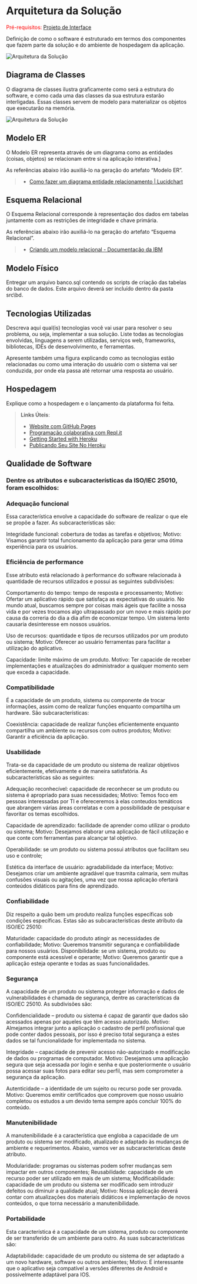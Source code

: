 # Arquitetura da Solução

<span style="color:red">Pré-requisitos: <a href="3-Projeto de Interface.md"> Projeto de Interface</a></span>

Definição de como o software é estruturado em termos dos componentes que fazem parte da solução e do ambiente de hospedagem da aplicação.

![Arquitetura da Solução](img/02-mob-arch.png)

## Diagrama de Classes

O diagrama de classes ilustra graficamente como será a estrutura do software, e como cada uma das classes da sua estrutura estarão interligadas. Essas classes servem de modelo para materializar os objetos que executarão na memória.

![Arquitetura da Solução](img/ClasseUML.jpeg)

## Modelo ER

O Modelo ER representa através de um diagrama como as entidades (coisas, objetos) se relacionam entre si na aplicação interativa.]

As referências abaixo irão auxiliá-lo na geração do artefato “Modelo ER”.

> - [Como fazer um diagrama entidade relacionamento | Lucidchart](https://www.lucidchart.com/pages/pt/como-fazer-um-diagrama-entidade-relacionamento)

## Esquema Relacional

O Esquema Relacional corresponde à representação dos dados em tabelas juntamente com as restrições de integridade e chave primária.
 
As referências abaixo irão auxiliá-lo na geração do artefato “Esquema Relacional”.

> - [Criando um modelo relacional - Documentação da IBM](https://www.ibm.com/docs/pt-br/cognos-analytics/10.2.2?topic=designer-creating-relational-model)

## Modelo Físico

Entregar um arquivo banco.sql contendo os scripts de criação das tabelas do banco de dados. Este arquivo deverá ser incluído dentro da pasta src\bd.

## Tecnologias Utilizadas

Descreva aqui qual(is) tecnologias você vai usar para resolver o seu problema, ou seja, implementar a sua solução. Liste todas as tecnologias envolvidas, linguagens a serem utilizadas, serviços web, frameworks, bibliotecas, IDEs de desenvolvimento, e ferramentas.

Apresente também uma figura explicando como as tecnologias estão relacionadas ou como uma interação do usuário com o sistema vai ser conduzida, por onde ela passa até retornar uma resposta ao usuário.

## Hospedagem

Explique como a hospedagem e o lançamento da plataforma foi feita.

> **Links Úteis**:
>
> - [Website com GitHub Pages](https://pages.github.com/)
> - [Programação colaborativa com Repl.it](https://repl.it/)
> - [Getting Started with Heroku](https://devcenter.heroku.com/start)
> - [Publicando Seu Site No Heroku](http://pythonclub.com.br/publicando-seu-hello-world-no-heroku.html)

## Qualidade de Software

### Dentre os atributos e subcaracterísticas da ISO/IEC 25010, foram escolhidos:

### Adequação funcional
Essa característica envolve a capacidade do software de realizar o que ele se propõe a fazer. As subcaracterísticas são:

Integridade funcional: cobertura de todas as tarefas e objetivos;
Motivo: Visamos garantir total funcionamento da aplicação para gerar uma ótima experiência para os usuários.

### Eficiência de performance
Esse atributo está relacionado à performance do software relacionada à quantidade de recursos utilizados e possui as seguintes subdivisões:

Comportamento do tempo: tempo de resposta e processamento;
Motivo: Ofertar um aplicativo rápido que satisfaça as expectativas do usuário. No mundo atual, buscamos sempre por coisas mais ágeis que facilite a nossa vida e por vezes trocamos algo ultrapassado por um novo e mais rápido por causa da correria do dia a dia afim de economizar tempo. Um sistema lento causaria desinteresse em nossos usuários.

Uso de recursos: quantidade e tipos de recursos utilizados por um produto ou sistema;
Motivo: Oferecer ao usuário ferramentas para facilitar a utilização do aplicativo.

Capacidade: limite máximo de um produto.
Motivo: Ter capacide de receber implementações e atualizações do administrador a qualquer momento sem que exceda a capacidade.

### Compatibilidade
É a capacidade de um produto, sistema ou componente de trocar informações, assim como de realizar funções enquanto compartilha um hardware. São subcaracterísticas:

Coexistência: capacidade de realizar funções eficientemente enquanto compartilha um ambiente ou recursos com outros produtos;
Motivo: Garantir a eficiência da aplicação.

### Usabilidade
Trata-se da capacidade de um produto ou sistema de realizar objetivos eficientemente, efetivamente e de maneira satisfatória. As subcaracterísticas são as seguintes:

Adequação reconhecível: capacidade de reconhecer se um produto ou sistema é apropriado para suas necessidades;
Motivo: Temos foco em pessoas interessadas por TI e ofereceremos à elas conteudos temáticos que abrangem várias áreas correlatas e com a possibilidade de pesquisar e favoritar os temas escolhidos.

Capacidade de aprendizado: facilidade de aprender como utilizar o produto ou sistema;
Motivo: Desejamos elaborar uma aplicação de fácil utilização e que conte com ferramentas para alcançar tal objetivo.

Operabilidade: se um produto ou sistema possui atributos que facilitam seu uso e controle;

Estética da interface de usuário: agradabilidade da interface;
Motivo: Desejamos criar um ambiente agradável que trasmita calmaria, sem multas confusões visuais ou agitações, uma vez que nossa aplicação ofertará conteúdos didáticos para fins de aprendizado.

### Confiabilidade
Diz respeito a quão bem um produto realiza funções específicas sob condições específicas. Estas são as subcaracterísticas deste atributo da ISO/IEC 25010:

Maturidade: capacidade do produto atingir as necessidades de confiabilidade;
Motivo: Queremos transmitir segurança e confiabilidade para nossos usuários.
Disponibilidade: se um sistema, produto ou componente está acessível e operante;
Motivo: Queremos garantir que a aplicação esteja operante e  todas as suas funcionalidades.

### Segurança
A capacidade de um produto ou sistema proteger informação e dados de vulnerabilidades é chamada de segurança, dentre as características da ISO/IEC 25010. As subdivisões são:

Confidencialidade – produto ou sistema é capaz de garantir que dados são acessados apenas por aqueles que têm acesso autorizado.
Motivo: Almejamos integrar junto a aplicação o cadastro de perfil profissional que pode conter dados pessoais, por isso é preciso total segurança a estes dados se tal funcionalidade for implementada no sistema.

Integridade – capacidade de prevenir acesso não-autorizado e modificação de dados ou programas de computador.
Motivo: Desejamos uma aplicação segura que seja acessada por login e senha e que posteriormente o usuário possa acessar suas fotos para editar seu perfil, mas sem comprometer a segurança da aplicação.

Autenticidade – a identidade de um sujeito ou recurso pode ser provada.
Motivo: Queremos emitir certificados que comprovem que nosso usuário completou os estudos a um devido tema sempre após concluir 100% do conteúdo.

### Manutenibilidade
A manutenibilidade é a característica que engloba a capacidade de um produto ou sistema ser modificado, atualizado e adaptado às mudanças de ambiente e requerimentos. Abaixo, vamos ver as subcaracterísticas deste atributo.

Modularidade: programas ou sistemas podem sofrer mudanças sem impactar em outros componentes;
Reusabilidade: capacidade de um recurso poder ser utilizado em mais de um sistema;
Modificabilidade: capacidade de um produto ou sistema ser modificado sem introduzir defeitos ou diminuir a qualidade atual;
Motivo: Nossa aplicação deverá contar com atualizações dos materiais didáticos e implementação de novos conteúdos, o que torna necessário a manutenibilidade.

### Portabilidade
Esta característica é a capacidade de um sistema, produto ou componente de ser transferido de um ambiente para outro. As suas subcaracterísticas são:

Adaptabilidade: capacidade de um produto ou sistema de ser adaptado a um novo hardware, software ou outros ambientes;
Motivo: É interessante que o aplicativo seja compatível a versões diferentes de Android e possivelmente adaptável para IOS.
